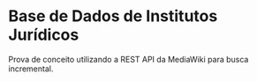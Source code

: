 # Base de Dados de Institutos Jurídicos

Prova de conceito utilizando a REST API da MediaWiki para busca incremental.